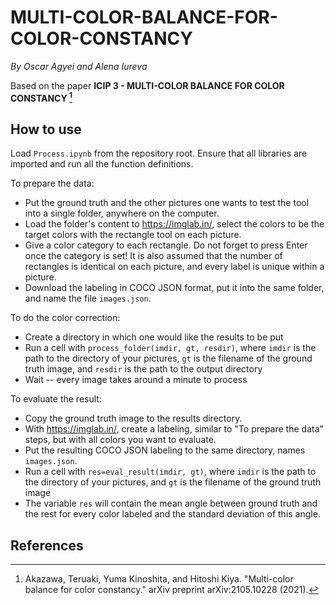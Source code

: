 # MULTI-COLOR-BALANCE-FOR-COLOR-CONSTANCY

_By Oscar Agyei and Alena Iureva_


Based on the paper **ICIP 3 - MULTI-COLOR BALANCE FOR COLOR CONSTANCY [^11]**

[^11]: Akazawa, Teruaki, Yuma Kinoshita, and Hitoshi Kiya. "Multi-color balance for color constancy." arXiv preprint arXiv:2105.10228 (2021).

## How to use

Load `Process.ipynb` from the repository root. Ensure that all libraries are imported and run all the function definitions.

To prepare the data: 
* Put the ground truth and the other pictures one wants to test the tool into a single folder, anywhere on the computer.
* Load the folder's content to https://imglab.in/, select the colors to be the target colors with the rectangle tool on each picture.
* Give a color category to each rectangle. Do not forget to press Enter once the category is set! It is also assumed that the number of rectangles is identical on each picture, and every label is unique within a picture.
* Download the labeling in COCO JSON format, put it into the same folder, and name the file `images.json`.

To do the color correction:
* Create a directory in which one would like the results to be put
* Run a cell with `process_folder(imdir, gt, resdir)`, where `imdir` is the path to the directory of your pictures, `gt` is the filename of the ground truth image, and `resdir` is the path to the output directory
* Wait -- every image takes around a minute to process

To evaluate the result:
* Copy the ground truth image to the results directory.
* With https://imglab.in/, create a labeling, similar to "To prepare the data" steps, but with all colors you want to evaluate.
* Put the resulting COCO JSON labeling to the same directory, names `images.json`.
* Run a cell with `res=eval_result(imdir, gt)`, where `imdir` is the path to the directory of your pictures, and `gt` is the filename of the ground truth image
* The variable `res` will contain the mean angle between ground truth and the rest for every color labeled and the standard deviation of this angle.


## References
